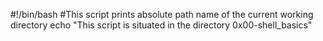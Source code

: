 #!/bin/bash
#This script prints absolute path name of the current working directory
echo "This script is situated in the directory 0x00-shell_basics"
